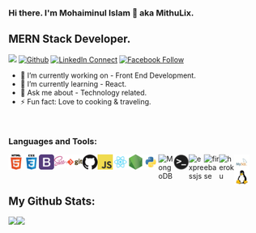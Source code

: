 ### Hi there. I'm Mohaiminul Islam 👋 aka MithuLix.
## MERN Stack Developer.
![](https://visitor-badge.laobi.icu/badge?page_id=mohaiminulIslam.MithuLix) [![Github](https://img.shields.io/github/followers/mohaiminulIslam?label=Followers&logo=Github)](https://github.com/MithuLix) [![LinkedIn Connect](https://img.shields.io/badge/%20-Connect-black?color=14171A&labelColor=212121&logo=linkedin&logoColor=ffffff)](https://www.linkedin.com/in/mohaiminul-islam-mithu/) 
[![Facebook Follow](https://img.shields.io/badge/%20-Follow-black?color=14171A&labelColor=1976d2&logo=facebook&logoColor=ffffff)](https://www.facebook.com/mohaiminulislam.mithu/)

- 🔭 I’m currently working on - Front End Development.
- 🌱 I’m currently learning - React.
- 💬 Ask me about - Technology related.
- ⚡ Fun fact:  Love to cooking &  traveling.

<br />

### Languages and Tools:
<p>
<img align="left" alt="HTML5" width="30px" margin="30px"  src="https://raw.githubusercontent.com/github/explore/80688e429a7d4ef2fca1e82350fe8e3517d3494d/topics/html/html.png" />

<img align="left" alt="CSS3" width="30px" margin="30px"  src="https://raw.githubusercontent.com/github/explore/80688e429a7d4ef2fca1e82350fe8e3517d3494d/topics/css/css.png" />

<img align="left" alt="Bootstrap" width="30px" margin="30px"   src="https://raw.githubusercontent.com/github/explore/80688e429a7d4ef2fca1e82350fe8e3517d3494d/topics/bootstrap/bootstrap.png" />

<img align="left" alt="Sass" width="26px" src="https://raw.githubusercontent.com/github/explore/80688e429a7d4ef2fca1e82350fe8e3517d3494d/topics/sass/sass.png" />

<img align="left" alt="Git" width="30px" margin="30px"  src="https://raw.githubusercontent.com/github/explore/80688e429a7d4ef2fca1e82350fe8e3517d3494d/topics/git/git.png" />

<img align="left" alt="GitHub" width="30px" margin="30px"  src="https://raw.githubusercontent.com/github/explore/78df643247d429f6cc873026c0622819ad797942/topics/github/github.png" />

<img align="left" alt="JavaScript" width="30px" margin="30px"  src="https://raw.githubusercontent.com/github/explore/80688e429a7d4ef2fca1e82350fe8e3517d3494d/topics/javascript/javascript.png" />

<img align="left" alt="React" width="30px" margin="30px"  src="https://raw.githubusercontent.com/github/explore/80688e429a7d4ef2fca1e82350fe8e3517d3494d/topics/react/react.png" />

<img align="left" alt="Node.js" width="30px" margin="30px"  src="https://raw.githubusercontent.com/github/explore/80688e429a7d4ef2fca1e82350fe8e3517d3494d/topics/nodejs/nodejs.png" />

<img align="left" alt="Python" width="30px" margin="30px"  src="https://raw.githubusercontent.com/github/explore/80688e429a7d4ef2fca1e82350fe8e3517d3494d/topics/python/python.png" />

<img align="left" alt="MongoDB" width="30px" margin="30px" src="https://miro.medium.com/max/750/1*T0a-QUNewZDsyx6Bkinfew.png" />

<img align="left" alt="HTML5" width="30px" margin="30px"  src="https://raw.githubusercontent.com/github/explore/80688e429a7d4ef2fca1e82350fe8e3517d3494d/topics/terminal/terminal.png" />

<img align="left" alt="expressjs" width="30px" margin="30px" src="https://d2eip9sf3oo6c2.cloudfront.net/tags/images/000/000/359/full/expressjslogo.png" />

<img align="left" alt="firebase" width="30px" src="https://img.icons8.com/color/452/firebase.png" />

<img align="left" alt="heroku" width="30px" margin="30px" src="https://uploads.sitepoint.com/wp-content/uploads/2016/04/1461122387heroku-logo.jpg" />

<img align="left" alt="MySQL" width="30px" margin="30px"  src="https://raw.githubusercontent.com/github/explore/80688e429a7d4ef2fca1e82350fe8e3517d3494d/topics/mysql/mysql.png" />

<img  align="left" alt="linux" width="30px" margin="30px"  src="https://raw.githubusercontent.com/github/explore/80688e429a7d4ef2fca1e82350fe8e3517d3494d/topics/linux/linux.png" />

</p>

<br /><br /><br />


## My Github Stats:

<div>
<a href="https://readme-stats-cfgj2cxdy.vercel.app/api?username=MithuLix&count_private=true&show_icons=true&theme=tokyonight ">
  <img  align="left" src="https://readme-stats-cfgj2cxdy.vercel.app/api?username=MithuLix&count_private=true&show_icons=true&theme=tokyonight " />
</a>

<a href="https://readme-stats-cfgj2cxdy.vercel.app/api/top-langs/?username=MithuLix&hide=php&theme=tokyonight ">
  <img align="left" src="https://readme-stats-cfgj2cxdy.vercel.app/api/top-langs/?username=MithuLix&hide=php&theme=tokyonight " />
</a>

</div>
